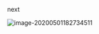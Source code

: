 next

![image-20200501182734511](C:\Users\ADMIN\GitHub\dlthomass.github.io\images\image-20200501182734511.png)